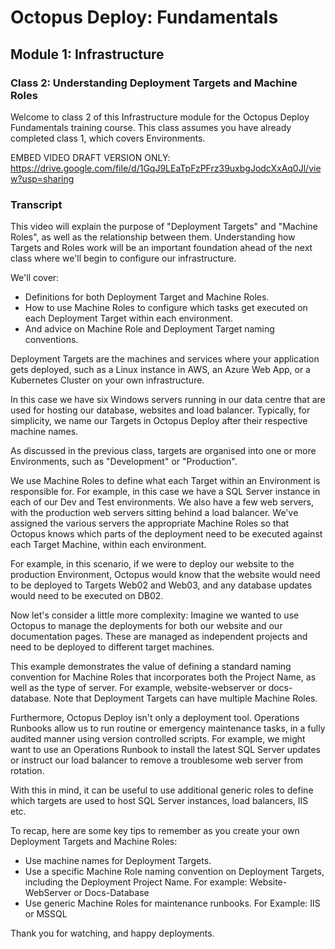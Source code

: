 # Octopus Deploy: Fundamentals
## Module 1: Infrastructure
### Class 2: Understanding Deployment Targets and Machine Roles

Welcome to class 2 of this Infrastructure module for the Octopus Deploy Fundamentals training course. This class assumes you have already completed class 1, which covers Environments.

EMBED VIDEO
DRAFT VERSION ONLY: https://drive.google.com/file/d/1GqJ9LEaTpFzPFrz39uxbgJodcXxAq0Jl/view?usp=sharing

### Transcript

This video will explain the purpose of "Deployment Targets" and "Machine Roles", as well as the relationship between them. Understanding how Targets and Roles work will be an important foundation ahead of the next class where we'll begin to configure our infrastructure.

We'll cover:

- Definitions for both Deployment Target and Machine Roles. 
- How to use Machine Roles to configure which tasks get executed on each Deployment Target within each environment. 
- And advice on Machine Role and Deployment Target naming conventions.

Deployment Targets are the machines and services where your application gets deployed, such as  a Linux instance in AWS, an Azure Web App, or a Kubernetes Cluster on your own infrastructure.

In this case we have six Windows servers running in our data centre that are used for hosting our database, websites and load balancer. Typically, for simplicity,  we name our Targets in Octopus Deploy after their respective machine names.

As discussed in the previous class, targets are organised into one or more Environments, such as "Development" or "Production". 

We use Machine Roles to define what each Target within an Environment is responsible for. For example, in this case we have a SQL Server instance in each of our Dev and Test environments. We also have a few web servers, with the production web servers sitting behind a load balancer. We've assigned the various servers the appropriate Machine Roles so that Octopus knows which parts of the deployment need to be executed against each Target Machine, within each environment.

For example, in this scenario, if we were to deploy our website to the production Environment, Octopus would know that the website would need to be deployed to Targets Web02 and Web03, and any database updates would need to be executed on DB02.

Now let's consider a little more complexity: Imagine we wanted to use Octopus to manage the deployments for both our website and our documentation pages. These are managed as independent projects and need to be deployed to different target machines. 

This example demonstrates the value of defining a standard naming convention for Machine Roles that incorporates both the Project Name, as well as the type of server. For example, website-webserver or docs-database. Note that Deployment Targets can have multiple Machine Roles.

Furthermore, Octopus Deploy isn't only a deployment tool. Operations Runbooks allow us to run routine or emergency maintenance tasks, in a fully audited manner using version controlled scripts. For example, we might want to use an Operations Runbook to install the latest SQL Server updates or instruct our load balancer to remove a troublesome web server from rotation.

With this in mind, it can be useful to use additional generic roles to define which targets are used to host SQL Server instances, load balancers, IIS etc.

To recap, here are some key tips to remember as you create your own Deployment Targets and Machine Roles:

- Use machine names for Deployment Targets.
- Use a specific Machine Role naming convention on Deployment Targets, including the Deployment Project Name. For example: Website-WebServer or Docs-Database
- Use generic Machine Roles for maintenance runbooks. For Example: IIS or MSSQL

Thank you for watching, and happy deployments.

